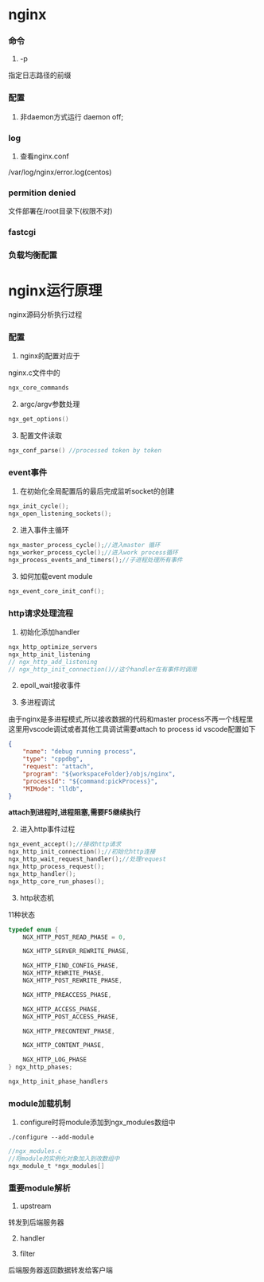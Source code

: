 # nginx

### 命令
1. -p

指定日志路径的前缀

### 配置
1. 非daemon方式运行
daemon off;

### log

1. 查看nginx.conf

/var/log/nginx/error.log(centos)

### permition denied

文件部署在/root目录下(权限不对)

### fastcgi

### 负载均衡配置



# nginx运行原理

nginx源码分析执行过程

### 配置

1. nginx的配置对应于

nginx.c文件中的
```C
ngx_core_commands
```

2. argc/argv参数处理
```C
ngx_get_options()
```

3. 配置文件读取
```C
ngx_conf_parse() //processed token by token
```

### event事件

1. 在初始化全局配置后的最后完成监听socket的创建
```C
ngx_init_cycle();
ngx_open_listening_sockets();
```

2. 进入事件主循环
```C
ngx_master_process_cycle();//进入master 循环
ngx_worker_process_cycle();//进入work process循环
ngx_process_events_and_timers();//子进程处理所有事件
```

3. 如何加载event module
```C
ngx_event_core_init_conf();
```

### http请求处理流程

1. 初始化添加handler
```C
ngx_http_optimize_servers
ngx_http_init_listening
// ngx_http_add_listening
// ngx_http_init_connection()//这个handler在有事件时调用
```

2. epoll_wait接收事件

1. 多进程调试

由于nginx是多进程模式,所以接收数据的代码和master process不再一个线程里
这里用vscode调试或者其他工具调试需要attach to process id
vscode配置如下
```json
{
	"name": "debug running process",
	"type": "cppdbg",
	"request": "attach",
	"program": "${workspaceFolder}/objs/nginx",
	"processId": "${command:pickProcess}",
	"MIMode": "lldb",
}
```
**attach到进程时,进程阻塞,需要F5继续执行**

2. 进入http事件过程
```C
ngx_event_accept();//接收http请求
ngx_http_init_connection();//初始化http连接
ngx_http_wait_request_handler();//处理request
ngx_http_process_request();
ngx_http_handler();
ngx_http_core_run_phases();
```

3. http状态机

11种状态
```C
typedef enum {
    NGX_HTTP_POST_READ_PHASE = 0,

    NGX_HTTP_SERVER_REWRITE_PHASE,

    NGX_HTTP_FIND_CONFIG_PHASE,
    NGX_HTTP_REWRITE_PHASE,
    NGX_HTTP_POST_REWRITE_PHASE,

    NGX_HTTP_PREACCESS_PHASE,

    NGX_HTTP_ACCESS_PHASE,
    NGX_HTTP_POST_ACCESS_PHASE,

    NGX_HTTP_PRECONTENT_PHASE,

    NGX_HTTP_CONTENT_PHASE,

    NGX_HTTP_LOG_PHASE
} ngx_http_phases;

ngx_http_init_phase_handlers
```

### module加载机制

1. configure时将module添加到ngx_modules数组中

```shell
./configure --add-module
```
```C
//ngx_modules.c
//将module的实例化对象加入到改数组中
ngx_module_t *ngx_modules[]
```

### 重要module解析

1. upstream

转发到后端服务器

2. handler

3. filter

后端服务器返回数据转发给客户端